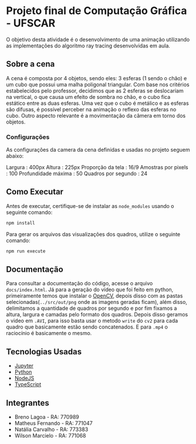 # Projeto final de Computação Gráfica - UFSCAR

O objetivo desta atividade é o desenvolvimento de uma animação utilizando as implementações do algoritmo ray tracing desenvolvidas em aula. 

## Sobre a cena

A cena é composta por 4 objetos, sendo eles: 3 esferas (1 sendo o chão) e um cubo que possui uma malha poligonal triangular. Com base nos critérios estabelecidos pelo professor, decidimos que as 2 esferas se deslocariam na vertical, o que causa um efeito de sombra no chão, e o cubo fica estático entre as duas esferas. Uma vez que o cubo é metálico e as esferas são difusas, é possível perceber na animação o reflexo das esferas no cubo. Outro aspecto relevante é a movimentação da câmera em torno dos objetos. 

### Configurações

As configurações da camera da cena definidas e usadas no projeto seguem abaixo:

Largura : 400px
Altura : 225px 
Proporção da tela : 16/9
Amostras por pixels : 100
Profundidade máxima : 50
Quadros por segundo : 24

## Como Executar

Antes de executar, certifique-se de instalar as `node_modules` usando o seguinte comando:

```bash
npm install
```

Para gerar os arquivos das visualizações dos quadros, utilize o seguinte comando:

```bash
npm run execute
```

## Documentação

Para consultar a documentação do código, acesse o arquivo `docs/index.html`. 
Já para a geração do vídeo que foi feito em python, primeiramente temos que instalar o [OpenCV](https://opencv.org), depois disso com as pastas selecionadas(`../src/out/png` onde as imagens geradas ficam), além disso, delimitamos a quantidade de quadros por segundo e por fim fixamos a altura, largura e camadas pelo formato dos quadros.
Depois disso geramos o video em `.AVI`, para isso basta usar o metodo `write` do `cv2` para cada quadro que basicamente estão sendo concatenados.
E para `.mp4` o raciocínio é basicamente o mesmo.

## Tecnologias Usadas

- [Jupyter](https://jupyter.org)
- [Python](https://www.python.org)
- [NodeJS](https://nodejs.org/)
- [TypeScript](https://www.typescriptlang.org/)

## Integrantes

- Breno Lagoa      - RA: 770989
- Matheus Fernando - RA: 771047
- Natália Carvalho - RA: 773383
- Wilson Marcielo  - RA: 771068
